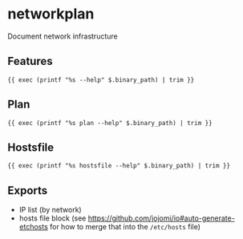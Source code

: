 # networkplan
Document network infrastructure

## Features

``` text
{{ exec (printf "%s --help" $.binary_path) | trim }}
```

## Plan

``` shell
{{ exec (printf "%s plan --help" $.binary_path) | trim }}
```

## Hostsfile

``` shell
{{ exec (printf "%s hostsfile --help" $.binary_path) | trim }}
```


## Exports

- IP list (by network)
- hosts file block (see https://github.com/jojomi/io#auto-generate-etchosts for how to merge that into the `/etc/hosts` file)
